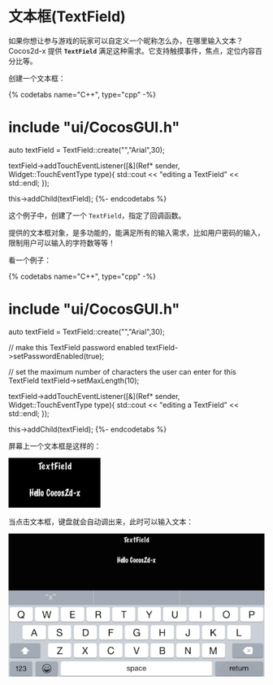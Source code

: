 # 文本框(TextField)

如果你想让参与游戏的玩家可以自定义一个昵称怎么办，在哪里输入文本？Cocos2d-x 提供 __`TextField`__ 满足这种需求。它支持触摸事件，焦点，定位内容百分比等。

创建一个文本框：

{% codetabs name="C++", type="cpp" -%}
# include "ui/CocosGUI.h"

auto textField = TextField::create("","Arial",30);

textField->addTouchEventListener([&](Ref* sender, Widget::TouchEventType type){
                std::cout << "editing a TextField" << std::endl;
});

this->addChild(textField);
{%- endcodetabs %}

这个例子中，创建了一个 `TextField`，指定了回调函数。

提供的文本框对象，是多功能的，能满足所有的输入需求，比如用户密码的输入，限制用户可以输入的字符数等等！

看一个例子：

{% codetabs name="C++", type="cpp" -%}
# include "ui/CocosGUI.h"

auto textField = TextField::create("","Arial",30);

// make this TextField password enabled
textField->setPasswordEnabled(true);

// set the maximum number of characters the user can enter for this TextField
textField->setMaxLength(10);

textField->addTouchEventListener([&](Ref* sender, Widget::TouchEventType type){
                std::cout << "editing a TextField" << std::endl;
});

this->addChild(textField);
{%- endcodetabs %}

屏幕上一个文本框是这样的：

![](../../en/ui_components/ui_components-img/TextField_example.png "")

当点击文本框，键盘就会自动调出来，此时可以输入文本：

![](../../en/ui_components/ui_components-img/TextField_example_keyboard.png "")

